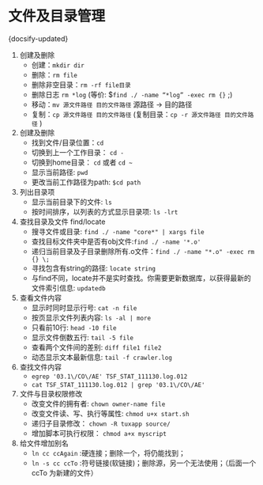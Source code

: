 # 文件及目录管理
{docsify-updated}

1. 创建及删除
	+ 创建：`mkdir dir`
	+ 删除：`rm file`
	+ 删除非空目录：`rm -rf file目录`
	+ 删除日志 `rm *log` (等价: $`find ./ -name “*log” -exec rm {}` ;)
	+ 移动：`mv 源文件路径 目的文件路径`  源路径 -> 目的路径
	+ 复制：`cp 源文件路径 目的文件路径` (复制目录：`cp -r 源文件路径 目的文件路径` )
2. 创建及删除
	+ 找到文件/目录位置：`cd`
	+ 切换到上一个工作目录： `cd -`
	+ 切换到home目录： `cd` 或者 `cd ~`
	+ 显示当前路径: `pwd`
	+ 更改当前工作路径为path: `$cd path`
3. 列出目录项
	+ 显示当前目录下的文件: `ls`
	+ 按时间排序，以列表的方式显示目录项: `ls -lrt`
4. 查找目录及文件 find/locate
	+ 搜寻文件或目录: `find ./ -name "core*" | xargs file`
	+ 查找目标文件夹中是否有obj文件:`find ./ -name '*.o'`
	+ 递归当前目录及子目录删除所有.o文件：`find ./ -name "*.o" -exec rm {} \;`
	+ 寻找包含有string的路径: `locate string`
	+ 与find不同，locate并不是实时查找。你需要更新数据库，以获得最新的文件索引信息: `updatedb`
5. 查看文件内容
	+ 显示时同时显示行号: `cat -n file`
	+ 按页显示文件列表内容: `ls -al | more`
	+ 只看前10行: `head -10 file`
	+ 显示文件倒数五行: `tail -5 file`
	+ 查看两个文件间的差别: `diff file1 file2`
	+ 动态显示文本最新信息: `tail -f crawler.log`
6. 查找文件内容
	+ `egrep '03.1\/CO\/AE' TSF_STAT_111130.log.012`
	+ `cat TSF_STAT_111130.log.012 | grep '03.1\/CO\/AE'`
7. 文件与目录权限修改
	+ 改变文件的拥有者: `chown owner-name file`
	+ 改变文件读、写、执行等属性: `chmod u+x start.sh`
	+ 递归子目录修改： `chown -R tuxapp source/`
	+ 增加脚本可执行权限： `chmod a+x myscript`
8. 给文件增加别名
	+ `ln cc ccAgain` :硬连接；删除一个，将仍能找到；
	+ `ln -s cc ccTo` :符号链接(软链接)；删除源，另一个无法使用；（后面一个ccTo 为新建的文件）
